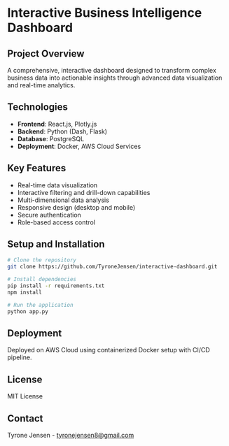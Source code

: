 # Interactive Business Intelligence Dashboard

## Project Overview
A comprehensive, interactive dashboard designed to transform complex business data into actionable insights through advanced data visualization and real-time analytics.

## Technologies
- **Frontend**: React.js, Plotly.js
- **Backend**: Python (Dash, Flask)
- **Database**: PostgreSQL
- **Deployment**: Docker, AWS Cloud Services

## Key Features
- Real-time data visualization
- Interactive filtering and drill-down capabilities
- Multi-dimensional data analysis
- Responsive design (desktop and mobile)
- Secure authentication
- Role-based access control

## Setup and Installation
```bash
# Clone the repository
git clone https://github.com/TyroneJensen/interactive-dashboard.git

# Install dependencies
pip install -r requirements.txt
npm install

# Run the application
python app.py
```

## Deployment
Deployed on AWS Cloud using containerized Docker setup with CI/CD pipeline.

## License
MIT License

## Contact
Tyrone Jensen - tyronejensen8@gmail.com
